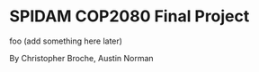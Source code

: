 # SPIDAM COP2080 Final Project

foo (add something here later)

By Christopher Broche, Austin Norman
